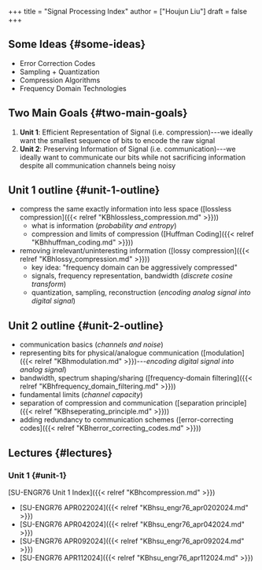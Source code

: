+++
title = "Signal Processing Index"
author = ["Houjun Liu"]
draft = false
+++

## Some Ideas {#some-ideas}

-   Error Correction Codes
-   Sampling + Quantization
-   Compression Algorithms
-   Frequency Domain Technologies


## Two Main Goals {#two-main-goals}

1.  **Unit 1**: Efficient Representation of Signal (i.e. compression)---we ideally want the smallest sequence of bits to encode the raw signal
2.  **Unit 2**: Preserving Information of Signal (i.e. communication)---we ideally want to communicate our bits while not sacrificing information despite all communication channels being noisy


## Unit 1 outline {#unit-1-outline}

-   compress the same exactly information into less space ([lossless compression]({{< relref "KBhlossless_compression.md" >}}))
    -   what is information (_probability and entropy_)
    -   compression and limits of compression ([Huffman Coding]({{< relref "KBhhuffman_coding.md" >}}))
-   removing irrelevant/uninteresting information ([lossy compression]({{< relref "KBhlossy_compression.md" >}}))
    -   key idea: "frequency domain can be aggressively compressed"
    -   signals, frequency representation, bandwidth (_discrete cosine transform_)
    -   quantization, sampling, reconstruction (_encoding analog signal into digital signal_)


## Unit 2 outline {#unit-2-outline}

-   communication basics (_channels and noise_)
-   representing bits for physical/analogue communication ([modulation]({{< relref "KBhmodulation.md" >}})---_encoding digital signal into analog signal_)
-   bandwidth, spectrum shaping/sharing ([frequency-domain filtering]({{< relref "KBhfrequency_domain_filtering.md" >}}))
-   fundamental limits (_channel capacity_)
-   separation of compression and communication ([separation principle]({{< relref "KBhseperating_principle.md" >}}))
-   adding redundancy to communication schemes ([error-correcting codes]({{< relref "KBherror_correcting_codes.md" >}}))


## Lectures {#lectures}


### Unit 1 {#unit-1}

[SU-ENGR76 Unit 1 Index]({{< relref "KBhcompression.md" >}})

-   [SU-ENGR76 APR022024]({{< relref "KBhsu_engr76_apr0202024.md" >}})
-   [SU-ENGR76 APR042024]({{< relref "KBhsu_engr76_apr042024.md" >}})
-   [SU-ENGR76 APR092024]({{< relref "KBhsu_engr76_apr092024.md" >}})
-   [SU-ENGR76 APR112024]({{< relref "KBhsu_engr76_apr112024.md" >}})
